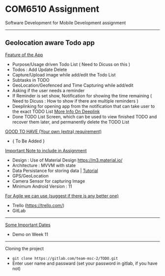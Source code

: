 # COM6510 Assignment

Software Development for Mobile Development assignment

---
## Geolocation aware Todo app

<ins>Feature of the App</ins>
* Purpose/Usage driven Todo List ( Need to Dicuss on this )
* Todos : Add Update Delete
* Capture/Upload image while add/edit the Todo List
* Subtasks in TODO
* GeoLocation/Geofenced and Time Capturing while add/edit 
* Asking if the user needs a reminder 
* If Reminder is set show, Notification for showing the time remaining  (  Need to Dicuss : How to show if there are multiple reminders )
* Deeplinking for opening app from the notification that can take user to the exact TODO List [More Info On Deeplink]( https://developer.android.com/training/app-links/deep-linking )
* Done TODO List Screen, which can be used to view finished TODO and recover them later, and permanently delete the TODO List

<ins> GOOD TO HAVE (Your own (extra) requirement) <ins>
* { To Be Added } 
  
<ins>Important Note to include in Assignment </ins>
* Design : Use of Material Design https://m3.material.io/
* Architecture : MVVM with state
* Data Persistance for storing data | [Tutorial](https://developer.android.com/courses/android-basics-kotlin/unit-5)
* GPS/GeoLocation
* Camera Sensor for capturing Image
* Minimum Android Version : 11

<ins>For Agile we can use (suggest if there is any better one) </ins>
* Trello (https://trello.com/)
* GitLab



----
<ins> Some Important Dates </ins>
- Demo on Week 11

---

Cloning the project 

* ``` git clone https://gitlab.com/team-msc-2/TODO.git ```
* Enter user name and passward (set your password in gitlab, if you have not)


